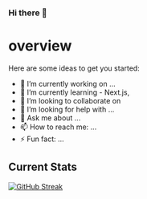 ### Hi there 👋

# overview

Here are some ideas to get you started:

- 🔭 I’m currently working on ...
- 🌱 I’m currently learning - Next.js, 
- 👯 I’m looking to collaborate on 
- 🤔 I’m looking for help with ...
- 💬 Ask me about ...
- 📫 How to reach me: ...
- ⚡ Fun fact: ...

## Current Stats
[![GitHub Streak](https://github-readme-streak-stats.herokuapp.com?user=Masud-Rahman22&theme=midnight-purple&hide_border=true&date_format=M%20j%5B%2C%20Y%5D)](https://git.io/streak-stats)
